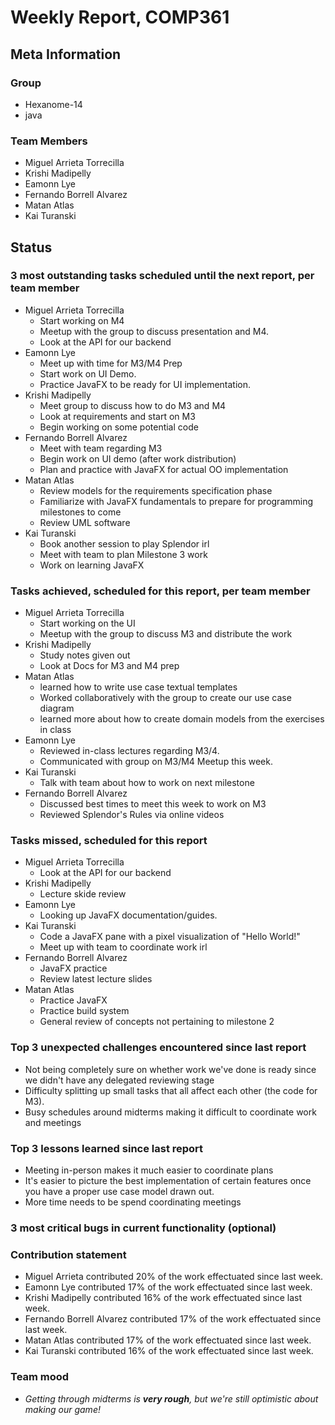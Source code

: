 # Weekly Report, COMP361

## Meta Information

### Group

 * Hexanome-14
 * java

### Team Members

 * Miguel Arrieta Torrecilla
 * Krishi Madipelly
 * Eamonn Lye
 * Fernando Borrell Alvarez
 * Matan Atlas
 * Kai Turanski

## Status

### 3 most outstanding tasks scheduled until the next report, per team member

 * Miguel Arrieta Torrecilla
   * Start working on M4
   * Meetup with the group to discuss presentation and M4.
   * Look at the API for our backend
 * Eamonn Lye
   * Meet up with time for M3/M4 Prep
   * Start work on UI Demo.
   * Practice JavaFX to be ready for UI implementation.
 * Krishi Madipelly
   * Meet group to discuss how to do M3 and M4
   * Look at requirements and start on M3
   * Begin working on some potential code
 * Fernando Borrell Alvarez
   * Meet with team regarding M3
   * Begin work on UI demo (after work distribution)
   * Plan and practice with JavaFX for actual OO implementation
 * Matan Atlas
   * Review models for the requirements specification phase
   * Familiarize with JavaFX fundamentals to prepare for programming milestones to come
   * Review UML software 
 * Kai Turanski
   * Book another session to play Splendor irl
   * Meet with team to plan Milestone 3 work
   * Work on learning JavaFX

### Tasks achieved, scheduled for this report, per team member  

 * Miguel Arrieta Torrecilla
   * Start working on the UI
   * Meetup with the group to discuss M3 and distribute the work
 * Krishi Madipelly
   * Study notes given out
   * Look at Docs for M3 and M4 prep
 * Matan Atlas
   * learned how to write use case textual templates
   * Worked collaboratively with the group to create our use case diagram
   * learned more about how to create domain models from the exercises in class
 * Eamonn Lye
   * Reviewed in-class lectures regarding M3/4.
   * Communicated with group on M3/M4 Meetup this week.
 * Kai Turanski
   * Talk with team about how to work on next milestone
 * Fernando Borrell Alvarez
   * Discussed best times to meet this week to work on M3
   * Reviewed Splendor's Rules via online videos

### Tasks missed, scheduled for this report

 * Miguel Arrieta Torrecilla
   * Look at the API for our backend
 * Krishi Madipelly
   * Lecture skide review
 * Eamonn Lye
   * Looking up JavaFX documentation/guides.
 * Kai Turanski
   * Code a JavaFX pane with a pixel visualization of "Hello World!"
   * Meet up with team to coordinate work irl
 * Fernando Borrell Alvarez
   * JavaFX practice
   * Review latest lecture slides
 * Matan Atlas
   * Practice JavaFX
   * Practice build system
   * General review of concepts not pertaining to milestone 2

### Top 3 unexpected challenges encountered since last report

  * Not being completely sure on whether work we've done is ready since we didn't have any delegated reviewing stage
  * Difficulty splitting up small tasks that all affect each other (the code for M3).
  * Busy schedules around midterms making it difficult to coordinate work and meetings

### Top 3 lessons learned since last report

  * Meeting in-person makes it much easier to coordinate plans
  * It's easier to picture the best implementation of certain features once you have a proper use case model drawn out.
  * More time needs to be spend coordinating meetings 

### 3 most critical bugs in current functionality (optional)

### Contribution statement

 * Miguel Arrieta contributed 20% of the work effectuated since last week.
 * Eamonn Lye contributed 17% of the work effectuated since last week.
 * Krishi Madipelly contributed 16% of the work effectuated since last week.
 * Fernando Borrell Alvarez contributed 17% of the work effectuated since last week.
 * Matan Atlas contributed 17% of the work effectuated since last week.
 * Kai Turanski contributed 16% of the work effectuated since last week.

### Team mood

 * *Getting through midterms is **very rough**, but we're still optimistic about making our game!*
